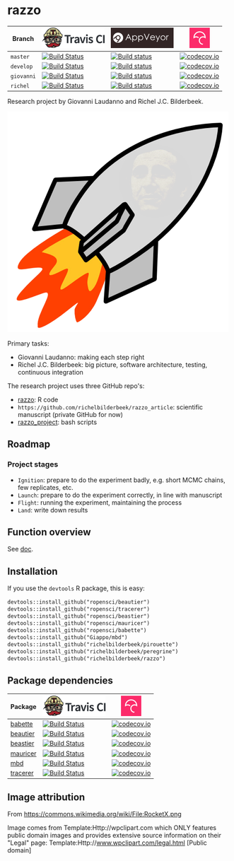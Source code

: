 # razzo

Branch    |[![Travis CI logo](pics/TravisCI.png)](https://travis-ci.org)                                                                    |[![AppVeyor logo](pics/AppVeyor.png)](https://www.appveyor.com)                                                                                                                 |[![Codecov logo](pics/Codecov.png)](https://www.codecov.io)
----------|---------------------------------------------------------------------------------------------------------------------------------|--------------------------------------------------------------------------------------------------------------------------------------------------------------------------------|----------------------------------------------------------------------------------------------------------------------------------------------------------------
`master`  |[![Build Status](https://travis-ci.org/richelbilderbeek/razzo.svg?branch=master)](https://travis-ci.org/richelbilderbeek/razzo)  |[![Build status](https://ci.appveyor.com/api/projects/status/4xlom8k9uspme1i2/branch/master?svg=true)](https://ci.appveyor.com/project/richelbilderbeek/razzo/branch/master)|[![codecov.io](https://codecov.io/github/richelbilderbeek/razzo/coverage.svg?branch=master)](https://codecov.io/github/richelbilderbeek/razzo?branch=master)
`develop` |[![Build Status](https://travis-ci.org/richelbilderbeek/razzo.svg?branch=develop)](https://travis-ci.org/richelbilderbeek/razzo) |[![Build status](https://ci.appveyor.com/api/projects/status/4xlom8k9uspme1i2/branch/develop?svg=true)](https://ci.appveyor.com/project/richelbilderbeek/razzo/branch/develop)  |[![codecov.io](https://codecov.io/github/richelbilderbeek/razzo/coverage.svg?branch=develop)](https://codecov.io/github/richelbilderbeek/razzo?branch=develop)
`giovanni`|[![Build Status](https://travis-ci.org/richelbilderbeek/razzo.svg?branch=giovanni)](https://travis-ci.org/richelbilderbeek/razzo)|[![Build status](https://ci.appveyor.com/api/projects/status/4xlom8k9uspme1i2/branch/giovanni?svg=true)](https://ci.appveyor.com/project/richelbilderbeek/razzo/branch/giovanni)|[![codecov.io](https://codecov.io/github/richelbilderbeek/razzo/coverage.svg?branch=giovanni)](https://codecov.io/github/richelbilderbeek/razzo?branch=giovanni)
`richel`  |[![Build Status](https://travis-ci.org/richelbilderbeek/razzo.svg?branch=richel)](https://travis-ci.org/richelbilderbeek/razzo)  |[![Build status](https://ci.appveyor.com/api/projects/status/4xlom8k9uspme1i2/branch/richel?svg=true)](https://ci.appveyor.com/project/richelbilderbeek/razzo/branch/richel)    |[![codecov.io](https://codecov.io/github/richelbilderbeek/razzo/coverage.svg?branch=richel)](https://codecov.io/github/richelbilderbeek/razzo?branch=richel)

Research project by Giovanni Laudanno and Richel J.C. Bilderbeek.

![](pics/razzo_logo_2.png)

Primary tasks:

 * Giovanni Laudanno: making each step right
 * Richel J.C. Bilderbeek: big picture, software architecture, testing, continuous integration

The research project uses three GitHub repo's:

 * [razzo](https://github.com/richelbilderbeek/razzo): R code
 * `https://github.com/richelbilderbeek/razzo_article`: scientific manuscript (private GitHub for now)
 * [razzo_project](https://github.com/richelbilderbeek/razzo_project): bash scripts

## Roadmap

### Project stages

 * `Ignition`: prepare to do the experiment badly, e.g. short MCMC chains, few replicates, etc.
 * `Launch`: prepare to do the experiment correctly, in line with manuscript
 * `Flight`: running the experiment, maintaining the process
 * `Land`: write down results

## Function overview

See [doc](doc/README.md).

## Installation

If you use the `devtools` R package, this is easy:

```
devtools::install_github("ropensci/beautier")
devtools::install_github("ropensci/tracerer")
devtools::install_github("ropensci/beastier")
devtools::install_github("ropensci/mauricer")
devtools::install_github("ropensci/babette")
devtools::install_github("Giappo/mbd")
devtools::install_github("richelbilderbeek/pirouette")
devtools::install_github("richelbilderbeek/peregrine")
devtools::install_github("richelbilderbeek/razzo")
```

## Package dependencies

Package|[![Travis CI logo](pics/TravisCI.png)](https://travis-ci.org)|[![Codecov logo](pics/Codecov.png)](https://www.codecov.io)
---|---|---
[babette](https://github.com/ropensci/babette)|[![Build Status](https://travis-ci.org/ropensci/babette.svg?branch=master)](https://travis-ci.org/ropensci/babette)|[![codecov.io](https://codecov.io/github/ropensci/babette/coverage.svg?branch=master)](https://codecov.io/github/ropensci/babette/branch/master)
[beautier](https://github.com/ropensci/beautier)|[![Build Status](https://travis-ci.org/ropensci/beautier.svg?branch=master)](https://travis-ci.org/ropensci/beautier)|[![codecov.io](https://codecov.io/github/ropensci/beautier/coverage.svg?branch=master)](https://codecov.io/github/ropensci/beautier/branch/master)
[beastier](https://github.com/ropensci/beastier)|[![Build Status](https://travis-ci.org/ropensci/beastier.svg?branch=master)](https://travis-ci.org/ropensci/beastier)|[![codecov.io](https://codecov.io/github/ropensci/beastier/coverage.svg?branch=master)](https://codecov.io/github/ropensci/beastier/branch/master)
[mauricer](https://github.com/ropensci/mauricer)|[![Build Status](https://travis-ci.org/ropensci/mauricer.svg?branch=master)](https://travis-ci.org/ropensci/mauricer)|[![codecov.io](https://codecov.io/github/ropensci/mauricer/coverage.svg?branch=master)](https://codecov.io/github/ropensci/mauricer/branch/master)
[mbd](https://github.com/Giappo/mbd)|[![Build Status](https://travis-ci.org/Giappo/mbd.svg?branch=master)](https://travis-ci.org/Giappo/mbd)|[![codecov.io](https://codecov.io/github/Giappo/mbd/coverage.svg?branch=master)](https://codecov.io/github/Giappo/mbd/branch/master)
[tracerer](https://github.com/ropensci/tracerer)|[![Build Status](https://travis-ci.org/ropensci/tracerer.svg?branch=master)](https://travis-ci.org/ropensci/tracerer)|[![codecov.io](https://codecov.io/github/ropensci/tracerer/coverage.svg?branch=master)](https://codecov.io/github/ropensci/tracerer/branch/master)


## Image attribution

From https://commons.wikimedia.org/wiki/File:RocketX.png

Image comes from Template:Http://wpclipart.com which ONLY features public domain images and provides extensive source information on their &quot;Legal&quot; page: Template:Http://www.wpclipart.com/legal.html [Public domain]
